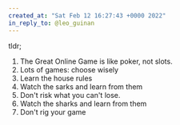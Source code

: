 ```yaml
---
created_at: "Sat Feb 12 16:27:43 +0000 2022"
in_reply_to: @leo_guinan
---
```


tldr;

1. The Great Online Game is like poker, not slots.
2. Lots of games: choose wisely
3. Learn the house rules
4. Watch the sarks and learn from them
5. Don't risk what you can't lose.
4. Watch the sharks and learn from them
7. Don't rig your game